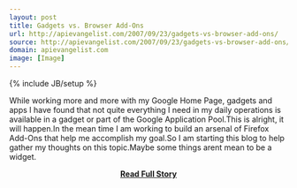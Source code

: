 ```yaml
---
layout: post
title: Gadgets vs. Browser Add-Ons
url: http://apievangelist.com/2007/09/23/gadgets-vs-browser-add-ons/
source: http://apievangelist.com/2007/09/23/gadgets-vs-browser-add-ons/
domain: apievangelist.com
image: [Image]
---
```

{% include JB/setup %}<p>While working more and more with my Google Home Page, gadgets and apps I have found that not quite everything I need in my daily operations is available in a gadget or part of the Google Application Pool.This is alright, it will happen.In the mean time I am working to build an arsenal of Firefox Add-Ons that help me accomplish my goal.So I am starting this blog to help gather my thoughts on this topic.Maybe some things arent mean to be a widget.</p>
<center><p><a href="http://apievangelist.com/2007/09/23/gadgets-vs-browser-add-ons/" style='padding:25px; font-sze:18px; font-weight: bold;'>Read Full Story</a></p></center>
